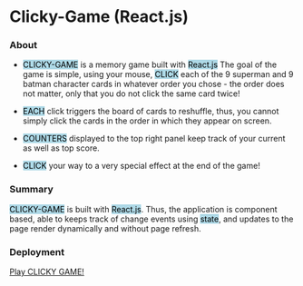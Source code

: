 # Clicky-Game (React.js)

### About

- <mark style="background-color: lightblue">CLICKY-GAME</mark> is a memory game built with <mark style="background-color: lightblue">React.js</mark> The goal of the game is simple, using your mouse, <mark style="background-color: lightblue">CLICK</mark> each of the 9 superman and 9 batman character cards in whatever order you chose - the order does not matter, only that you do not click the same card twice!

- <mark style="background-color: lightblue">EACH</mark> click triggers the board of cards to reshuffle, thus, you cannot simply click the cards in the order in which they appear on screen.

- <mark style="background-color: lightblue">COUNTERS</mark> displayed to the top right panel keep track of your current as well as top score.

- <mark style="background-color: lightblue">CLICK</mark> your way to a very special effect at the end of the game!

### Summary

<mark style="background-color: lightblue">CLICKY-GAME</mark> is built with <mark style="background-color: lightblue">React.js</mark>. Thus, the application is component based, able to keeps track of change events using <mark style="background-color: lightblue">state</mark>, and updates to the page render dynamically and without page refresh.

### Deployment

[Play CLICKY GAME!](https://clickygamepro.herokuapp.com/)
